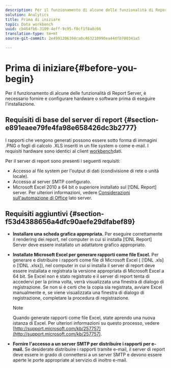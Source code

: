 ```yaml
---
description: Per il funzionamento di alcune delle funzionalità di Report Server, è necessario fornire e configurare hardware o software prima di eseguire l'installazione.
solution: Analytics
title: Prima di iniziare
topic: Data workbench
uuid: cb464fb6-3109-4eff-9c95-f0cf1f8a8c66
translation-type: tm+mt
source-git-commit: 2e4991206394ca0c463210990ea44dfb700341a5

---
```



# Prima di iniziare{#before-you-begin}

Per il funzionamento di alcune delle funzionalità di Report Server, è necessario fornire e configurare hardware o software prima di eseguire l&#39;installazione.

## Requisiti di base del server di report {#section-e891eaee79fe4fa98e658426dc3b2777}

I rapporti che vengono generati possono essere sotto forma di immagini .PNG o fogli di calcolo .XLS inseriti in un file system o come e-mail. I requisiti hardware sono identici al client [workbench](https://docs.adobe.com/content/help/en/data-workbench/using/install/c-data-workbench-client-install.html#Data_Workbench_Client_Minimum_System_Requirements)dati.

Per il server di report sono presenti i seguenti requisiti:

* Accesso al file system per l&#39;output di dati (condivisione di rete o unità locale).
* Accesso al server SMTP configurato.
* Microsoft Excel 2010 a 64 bit o superiore installato sul [!DNL Report] server. Per ulteriori informazioni, vedere [Considerazioni sull&#39;automazione di Office](http://support.microsoft.com/kb/257757) lato server.

## Requisiti aggiuntivi {#section-f53d4388656a4dfc90aefe29dfabef89}

* **Installare una scheda grafica appropriata.** Per eseguire correttamente il rendering dei report, nel computer in cui si installa [!DNL Report] Server deve essere installato un adattatore grafico appropriato.

* **Installate Microsoft Excel per generare rapporti come file Excel.** Per generare e distribuire i rapporti come file di Microsoft Excel ( [!DNL .xls] o [!DNL .xlsx]), nel computer in cui si installa il server di report deve essere installata e registrata la versione appropriata di Microsoft Excel a 64 bit. Se Excel non è stato registrato e il server di report tenta di accedervi per la prima volta, verrà visualizzata una finestra di dialogo di registrazione. Se non si è certi che la copia sia registrata, avviare Excel manualmente e, se viene visualizzata una finestra di dialogo di registrazione, completare la procedura di registrazione.

   >[!NOTE]
   >
   >Quando generate rapporti come file Excel, state aprendo una nuova istanza di Excel. Per ulteriori informazioni su questo processo, vedere [http://support.microsoft.com/kb/257757](http://support.microsoft.com/kb/257757).

* **Fornire l&#39;accesso a un server SMTP per distribuire i rapporti per e-mail.** Se desiderate distribuire i rapporti tramite e-mail, il server di report deve essere in grado di connettersi a un server SMTP e devono essere aperte le porte appropriate al servizio di inoltro e-mail.

